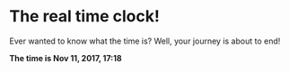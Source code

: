 # The real time clock!

Ever wanted to know what the time is? Well, your journey is about to end!

**The time is Nov 11, 2017, 17:18**